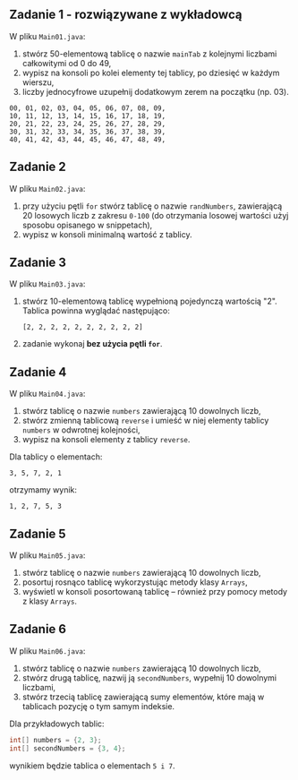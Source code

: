 ## Zadanie 1 - rozwiązywane z wykładowcą

W pliku `Main01.java`:

1. stwórz 50-elementową tablicę o nazwie `mainTab` z kolejnymi liczbami całkowitymi od 0 do 49,
2. wypisz na konsoli po kolei elementy tej tablicy, po dziesięć w każdym wierszu,
3. liczby jednocyfrowe uzupełnij dodatkowym zerem na początku (np. 03).

```
00, 01, 02, 03, 04, 05, 06, 07, 08, 09,
10, 11, 12, 13, 14, 15, 16, 17, 18, 19,
20, 21, 22, 23, 24, 25, 26, 27, 28, 29,
30, 31, 32, 33, 34, 35, 36, 37, 38, 39,
40, 41, 42, 43, 44, 45, 46, 47, 48, 49,
```
## Zadanie 2

W pliku `Main02.java`:

1. przy użyciu pętli `for` stwórz tablicę o nazwie `randNumbers`, zawierającą 20 losowych liczb z zakresu `0-100` (do otrzymania losowej wartości użyj sposobu opisanego w snippetach),
3. wypisz w konsoli minimalną wartość z tablicy.
## Zadanie 3

W pliku `Main03.java`:

1. stwórz 10-elementową tablicę wypełnioną pojedynczą wartością "2". Tablica powinna wyglądać następująco:
    ````
    [2, 2, 2, 2, 2, 2, 2, 2, 2, 2]
    ````
2. zadanie wykonaj **bez użycia pętli `for`**.
## Zadanie 4

W pliku `Main04.java`:

1. stwórz tablicę o nazwie `numbers` zawierającą 10 dowolnych liczb,
2. stwórz zmienną tablicową `reverse` i umieść w niej elementy tablicy `numbers` w odwrotnej kolejności,
3. wypisz na konsoli elementy z tablicy `reverse`.

Dla tablicy o elementach:
```
3, 5, 7, 2, 1
```
otrzymamy wynik:
```
1, 2, 7, 5, 3
```
## Zadanie 5

W pliku `Main05.java`:

1. stwórz tablicę o nazwie `numbers` zawierającą 10 dowolnych liczb,
2. posortuj rosnąco tablicę wykorzystując metody klasy `Arrays`,
3. wyświetl w konsoli posortowaną tablicę – również przy pomocy metody z klasy `Arrays`.
## Zadanie 6

W pliku `Main06.java`:

1. stwórz tablicę o nazwie `numbers` zawierającą 10 dowolnych liczb,
2. stwórz drugą tablicę, nazwij ją `secondNumbers`, wypełnij 10 dowolnymi liczbami,
3. stwórz trzecią tablicę zawierającą sumy elementów, które mają w tablicach pozycję o tym samym indeksie.

Dla przykładowych tablic:
```java
int[] numbers = {2, 3};
int[] secondNumbers = {3, 4};
```
wynikiem będzie tablica o elementach `5 i 7`.
